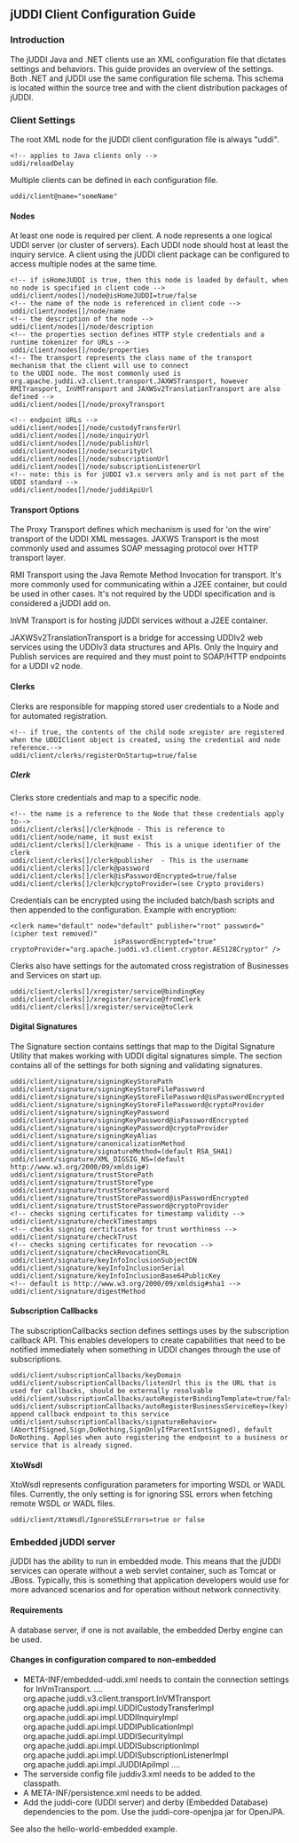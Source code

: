 ## jUDDI Client Configuration Guide


### Introduction

The jUDDI Java and .NET clients use an XML configuration file that dictates settings and behaviors.
This guide provides an overview of the settings. Both .NET and jUDDI use the same configuration file schema. This schema is located within the source tree and with the client distribution packages of jUDDI.

### Client Settings

The root XML node for the jUDDI client configuration file is always "uddi".

````
<!-- applies to Java clients only -->
uddi/reloadDelay
````

Multiple clients can be defined in each configuration file.

````
uddi/client@name="someName"
````

#### Nodes

At least one node is required per client. A node represents a one logical UDDI server (or cluster of servers). Each UDDI node should host at least the inquiry service. A client using the jUDDI client package can be configured to access multiple nodes at the same time.

````
<!-- if isHomeJUDDI is true, then this node is loaded by default, when no node is specified in client code -->
uddi/client/nodes[]/node@isHomeJUDDI=true/false
<!-- the name of the node is referenced in client code -->
uddi/client/nodes[]/node/name
<!-- the description of the node -->
uddi/client/nodes[]/node/description
<!-- the properties section defines HTTP style credentials and a runtime tokenizer for URLs -->
uddi/client/nodes[]/node/properties
<!-- The transport represents the class name of the transport mechanism that the client will use to connect
to the UDDI node. The most commonly used is org.apache.juddi.v3.client.transport.JAXWSTransport, however
RMITransport, InVMTransport and JAXWSv2TranslationTransport are also defined -->
uddi/client/nodes[]/node/proxyTransport

<!-- endpoint URLs -->
uddi/client/nodes[]/node/custodyTransferUrl
uddi/client/nodes[]/node/inquiryUrl
uddi/client/nodes[]/node/publishUrl
uddi/client/nodes[]/node/securityUrl
uddi/client/nodes[]/node/subscriptionUrl
uddi/client/nodes[]/node/subscriptionListenerUrl
<!-- note: this is for jUDDI v3.x servers only and is not part of the UDDI standard -->
uddi/client/nodes[]/node/juddiApiUrl
````

#### Transport Options

The Proxy Transport defines which mechanism is used for 'on the wire' transport of the UDDI XML messages. JAXWS Transport is the most commonly used and assumes SOAP messaging protocol over HTTP transport layer.

RMI Transport using the Java Remote Method Invocation for transport. It's more commonly used for communicating within a J2EE container, but could be used in other cases. It's not required by the UDDI specification and is considered a jUDDI add on.

InVM Transport is for hosting jUDDI services without a J2EE container.

JAXWSv2TranslationTransport is a bridge for accessing UDDIv2 web services using the UDDIv3 data structures and APIs. Only the Inquiry and Publish services are required and they must point to SOAP/HTTP endpoints for a UDDI v2 node.

#### Clerks

Clerks are responsible for mapping stored user credentials to a Node and for automated registration. 

````
<!-- if true, the contents of the child node xregister are registered when the UDDIClient object is created, using the credential and node reference.-->
uddi/client/clerks/registerOnStartup=true/false
````

##### Clerk

Clerks store credentials and map to a specific node.

````
<!-- the name is a reference to the Node that these credentials apply to-->
uddi/client/clerks[]/clerk@node - This is reference to uddi/client/node/name, it must exist
uddi/client/clerks[]/clerk@name - This is a unique identifier of the clerk
uddi/client/clerks[]/clerk@publisher  - This is the username
uddi/client/clerks[]/clerk@password
uddi/client/clerks[]/clerk@isPasswordEncrypted=true/false
uddi/client/clerks[]/clerk@cryptoProvider=(see Crypto providers)
````

Credentials can be encrypted using the included batch/bash scripts and then appended to the configuration. Example with encryption:

````
<clerk name="default" node="default" publisher="root" password="(cipher text removed)"
                          isPasswordEncrypted="true" cryptoProvider="org.apache.juddi.v3.client.cryptor.AES128Cryptor" />
````

Clerks also have settings for the automated cross registration of Businesses and Services on start up. 

````
uddi/client/clerks[]/xregister/service@bindingKey
uddi/client/clerks[]/xregister/service@fromClerk
uddi/client/clerks[]/xregister/service@toClerk
````

#### Digital Signatures

The Signature section contains settings that map to the Digital Signature Utility that makes working with UDDI digital signatures simple. The section contains all of the settings for both signing and validating signatures.

````
uddi/client/signature/signingKeyStorePath
uddi/client/signature/signingKeyStoreFilePassword
uddi/client/signature/signingKeyStoreFilePassword@isPasswordEncrypted
uddi/client/signature/signingKeyStoreFilePassword@cryptoProvider
uddi/client/signature/signingKeyPassword
uddi/client/signature/signingKeyPassword@isPasswordEncrypted
uddi/client/signature/signingKeyPassword@cryptoProvider
uddi/client/signature/signingKeyAlias
uddi/client/signature/canonicalizationMethod
uddi/client/signature/signatureMethod=(default RSA_SHA1)
uddi/client/signature/XML_DIGSIG_NS=(default http://www.w3.org/2000/09/xmldsig#)
uddi/client/signature/trustStorePath
uddi/client/signature/trustStoreType
uddi/client/signature/trustStorePassword
uddi/client/signature/trustStorePassword@isPasswordEncrypted
uddi/client/signature/trustStorePassword@cryptoProvider
<!-- checks signing certificates for timestamp validity -->
uddi/client/signature/checkTimestamps
<!-- checks signing certificates for trust worthiness -->
uddi/client/signature/checkTrust
<!-- checks signing certificates for revocation -->
uddi/client/signature/checkRevocationCRL
uddi/client/signature/keyInfoInclusionSubjectDN
uddi/client/signature/keyInfoInclusionSerial
uddi/client/signature/keyInfoInclusionBase64PublicKey
<!-- default is http://www.w3.org/2000/09/xmldsig#sha1 -->
uddi/client/signature/digestMethod
````

#### Subscription Callbacks

The subscriptionCallbacks section defines settings uses by the subscription callback API. This enables developers to create capabilities that need to be notified immediately when something in UDDI changes through the use of subscriptions. 

````
uddi/client/subscriptionCallbacks/keyDomain
uddi/client/subscriptionCallbacks/listenUrl this is the URL that is used for callbacks, should be externally resolvable
uddi/client/subscriptionCallbacks/autoRegisterBindingTemplate=true/false
uddi/client/subscriptionCallbacks/autoRegisterBusinessServiceKey=(key) append callback endpoint to this service
uddi/client/subscriptionCallbacks/signatureBehavior=(AbortIfSigned,Sign,DoNothing,SignOnlyIfParentIsntSigned), default DoNothing. Applies when auto registering the endpoint to a business or service that is already signed.
````

#### XtoWsdl

XtoWsdl represents configuration parameters for importing WSDL or WADL files. Currently, the only setting is for ignoring SSL errors when fetching remote WSDL or WADL files.

````
uddi/client/XtoWsdl/IgnoreSSLErrors=true or false
````

### Embedded jUDDI server

jUDDI has the ability to run in embedded mode. This means that the jUDDI services can operate without a web servlet container, such as Tomcat or JBoss. Typically, this is something that application developers would use for more advanced scenarios and for operation without network connectivity.

#### Requirements

A database server, if one is not available, the embedded Derby engine can be used.

#### Changes in configuration compared to non-embedded

* META-INF/embedded-uddi.xml needs to contain the connection settings for InVmTransport.
....
   <!-- In VM Transport Settings -->
   <proxyTransport>org.apache.juddi.v3.client.transport.InVMTransport</proxyTransport>
   <custodyTransferUrl>org.apache.juddi.api.impl.UDDICustodyTransferImpl</custodyTransferUrl>
   <inquiryUrl>org.apache.juddi.api.impl.UDDIInquiryImpl</inquiryUrl>
   <publishUrl>org.apache.juddi.api.impl.UDDIPublicationImpl</publishUrl>
   <securityUrl>org.apache.juddi.api.impl.UDDISecurityImpl</securityUrl>
   <subscriptionUrl>org.apache.juddi.api.impl.UDDISubscriptionImpl</subscriptionUrl>
   <subscriptionListenerUrl>org.apache.juddi.api.impl.UDDISubscriptionListenerImpl</subscriptionListenerUrl>
   <juddiApiUrl>org.apache.juddi.api.impl.JUDDIApiImpl</juddiApiUrl>
....
* The serverside config file juddiv3.xml needs to be added to the classpath.
* A META-INF/persistence.xml needs to be added.
* Add the juddi-core (UDDI server) and derby (Embedded Database) dependencies to the pom. Use the juddi-core-openjpa jar for OpenJPA.

See also the hello-world-embedded example.
